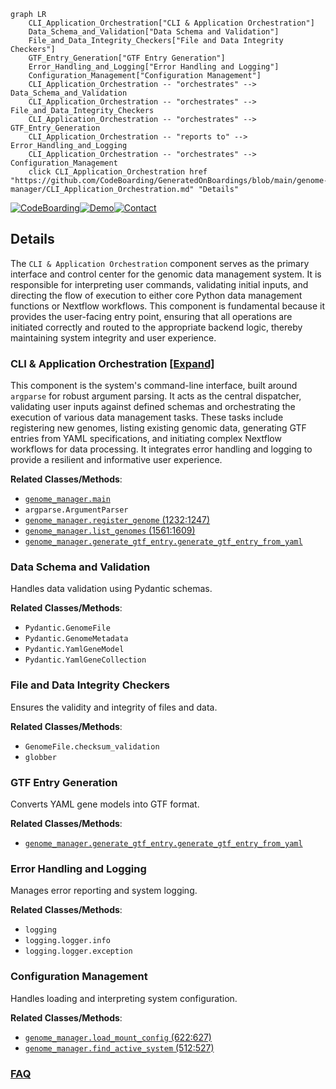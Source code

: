 ```mermaid
graph LR
    CLI_Application_Orchestration["CLI & Application Orchestration"]
    Data_Schema_and_Validation["Data Schema and Validation"]
    File_and_Data_Integrity_Checkers["File and Data Integrity Checkers"]
    GTF_Entry_Generation["GTF Entry Generation"]
    Error_Handling_and_Logging["Error Handling and Logging"]
    Configuration_Management["Configuration Management"]
    CLI_Application_Orchestration -- "orchestrates" --> Data_Schema_and_Validation
    CLI_Application_Orchestration -- "orchestrates" --> File_and_Data_Integrity_Checkers
    CLI_Application_Orchestration -- "orchestrates" --> GTF_Entry_Generation
    CLI_Application_Orchestration -- "reports to" --> Error_Handling_and_Logging
    CLI_Application_Orchestration -- "orchestrates" --> Configuration_Management
    click CLI_Application_Orchestration href "https://github.com/CodeBoarding/GeneratedOnBoardings/blob/main/genome-manager/CLI_Application_Orchestration.md" "Details"
```

[![CodeBoarding](https://img.shields.io/badge/Generated%20by-CodeBoarding-9cf?style=flat-square)](https://github.com/CodeBoarding/GeneratedOnBoardings)[![Demo](https://img.shields.io/badge/Try%20our-Demo-blue?style=flat-square)](https://www.codeboarding.org/demo)[![Contact](https://img.shields.io/badge/Contact%20us%20-%20contact@codeboarding.org-lightgrey?style=flat-square)](mailto:contact@codeboarding.org)

## Details

The `CLI & Application Orchestration` component serves as the primary interface and control center for the genomic data management system. It is responsible for interpreting user commands, validating initial inputs, and directing the flow of execution to either core Python data management functions or Nextflow workflows. This component is fundamental because it provides the user-facing entry point, ensuring that all operations are initiated correctly and routed to the appropriate backend logic, thereby maintaining system integrity and user experience.

### CLI & Application Orchestration [[Expand]](./CLI_Application_Orchestration.md)
This component is the system's command-line interface, built around `argparse` for robust argument parsing. It acts as the central dispatcher, validating user inputs against defined schemas and orchestrating the execution of various data management tasks. These tasks include registering new genomes, listing existing genomic data, generating GTF entries from YAML specifications, and initiating complex Nextflow workflows for data processing. It integrates error handling and logging to provide a resilient and informative user experience.


**Related Classes/Methods**:

- <a href="https://github.com/pfizer-opensource/genome-manager/blob/main/genome_manager/genome_manager.py" target="_blank" rel="noopener noreferrer">`genome_manager.main`</a>
- `argparse.ArgumentParser`
- <a href="https://github.com/pfizer-opensource/genome-manager/blob/main/genome_manager/genome_manager.py#L1232-L1247" target="_blank" rel="noopener noreferrer">`genome_manager.register_genome` (1232:1247)</a>
- <a href="https://github.com/pfizer-opensource/genome-manager/blob/main/genome_manager/genome_manager.py#L1561-L1609" target="_blank" rel="noopener noreferrer">`genome_manager.list_genomes` (1561:1609)</a>
- <a href="https://github.com/pfizer-opensource/genome-manager/blob/main/genome_manager/generate_gtf_entry.py" target="_blank" rel="noopener noreferrer">`genome_manager.generate_gtf_entry.generate_gtf_entry_from_yaml`</a>


### Data Schema and Validation
Handles data validation using Pydantic schemas.


**Related Classes/Methods**:

- `Pydantic.GenomeFile`
- `Pydantic.GenomeMetadata`
- `Pydantic.YamlGeneModel`
- `Pydantic.YamlGeneCollection`


### File and Data Integrity Checkers
Ensures the validity and integrity of files and data.


**Related Classes/Methods**:

- `GenomeFile.checksum_validation`
- `globber`


### GTF Entry Generation
Converts YAML gene models into GTF format.


**Related Classes/Methods**:

- <a href="https://github.com/pfizer-opensource/genome-manager/blob/main/genome_manager/generate_gtf_entry.py" target="_blank" rel="noopener noreferrer">`genome_manager.generate_gtf_entry.generate_gtf_entry_from_yaml`</a>


### Error Handling and Logging
Manages error reporting and system logging.


**Related Classes/Methods**:

- `logging`
- `logging.logger.info`
- `logging.logger.exception`


### Configuration Management
Handles loading and interpreting system configuration.


**Related Classes/Methods**:

- <a href="https://github.com/pfizer-opensource/genome-manager/blob/main/genome_manager/genome_manager.py#L622-L627" target="_blank" rel="noopener noreferrer">`genome_manager.load_mount_config` (622:627)</a>
- <a href="https://github.com/pfizer-opensource/genome-manager/blob/main/genome_manager/genome_manager.py#L512-L527" target="_blank" rel="noopener noreferrer">`genome_manager.find_active_system` (512:527)</a>




### [FAQ](https://github.com/CodeBoarding/GeneratedOnBoardings/tree/main?tab=readme-ov-file#faq)